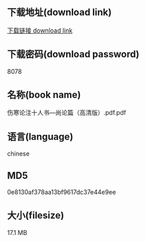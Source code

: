 ## 下载地址(download link)
[下载链接 download link](https://voluble-croquembouche-d321dc.netlify.app/?s=%E4%BC%A4%E5%AF%92%E8%AE%BA%E6%B3%A8%E5%8D%81%E4%BA%BA%E4%B9%A6%E2%80%94%E5%B0%9A%E8%AE%BA%E7%AF%87%EF%BC%88%E9%AB%98%E6%B8%85%E7%89%88%EF%BC%89.pdf)

## 下载密码(download password)
8078

## 名称(book name)
伤寒论注十人书—尚论篇（高清版）.pdf.pdf

## 语言(language)
chinese

## MD5
0e8130af378aa13bf9617dc37e44e9ee

## 大小(filesize)
17.1 MB
